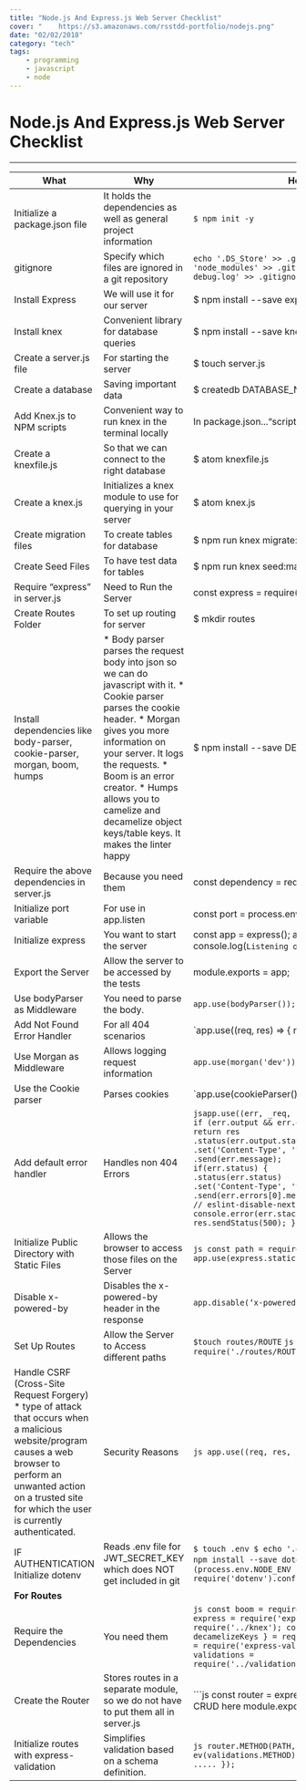 ```yaml
---
title: "Node.js And Express.js Web Server Checklist"
cover: " 	https://s3.amazonaws.com/rsstdd-portfolio/nodejs.png"
date: "02/02/2018"
category: "tech"
tags:
    - programming
    - javascript
    - node
---
```


# Node.js And Express.js Web Server Checklist

---

| __What__                                                                                                                                                                                                                      |  __Why__                                                                                                                                                                                                                                                                                                                           |  __How__                                                                                                                                                                                                                                                                                                                                                                                                                                                                                                                                                                                                                                            |
|------------------------------------------------------------------------------------------------------------------------------------------------------------------------------------------------------------------------------|----------------------------------------------------------------------------------------------------------------------------------------------------------------------------------------------------------------------------------------------------------------------------------------------------------------------------------|---------------------------------------------------------------------------------------------------------------------------------------------------------------------------------------------------------------------------------------------------------------------------------------------------------------------------------------------------------------------------------------------------------------------------------------------------------------------------------------------------------------------------------------------------------------------------------------------------------------------------------------------------|
| Initialize a package.json file                                                                                                                                                                                               | It holds the dependencies as well as general project information                                                                                                                                                                                                                                                                 | `$ npm init -y`                                                                                                                                                                                                                                                                                                                                                                                                                                                                                                                                                                                                                                   |
| gitignore                                                                                                                                                                                                                    | Specify which files are ignored in a git repository                                                                                                                                                                                                                                                                              |  ```echo '.DS_Store' >> .gitignore echo 'node_modules' >> .gitignore echo 'npm-debug.log' >> .gitignore ```                                                                                                                                                                                                                                                                                                                                                                                                                                                                                                                                       |
| Install Express                                                                                                                                                                                                              | We will use it for our server                                                                                                                                                                                                                                                                                                    | $ npm install --save express                                                                                                                                                                                                                                                                                                                                                                                                                                                                                                                                                                                                                      |
| Install knex                                                                                                                                                                                                                 | Convenient library for database queries                                                                                                                                                                                                                                                                                          | $ npm install --save knex                                                                                                                                                                                                                                                                                                                                                                                                                                                                                                                                                                                                                         |
| Create a server.js file                                                                                                                                                                                                      | For starting the server                                                                                                                                                                                                                                                                                                          | $ touch server.js                                                                                                                                                                                                                                                                                                                                                                                                                                                                                                                                                                                                                                 |
| Create a database                                                                                                                                                                                                            | Saving important data                                                                                                                                                                                                                                                                                                            | $ createdb DATABASE_NAME                                                                                                                                                                                                                                                                                                                                                                                                                                                                                                                                                                                                                          |
| Add Knex.js to NPM scripts                                                                                                                                                                                                   | Convenient way to run knex in the terminal locally                                                                                                                                                                                                                                                                               | In package.json...“scripts”: {,“knex”: “knex”}...                                                                                                                                                                                                                                                                                                                                                                                                                                                                                                                                                                                                 |
| Create a knexfile.js                                                                                                                                                                                                         | So that we can connect to the right database                                                                                                                                                                                                                                                                                     | $ atom knexfile.js                                                                                                                                                                                                                                                                                                                                                                                                                                                                                                                                           |
| Create a knex.js                                                                                                                                                                                                             | Initializes a knex module to use for querying in your server                                                                                                                                                                                                                                                                     | $ atom knex.js                                                                                                                                                                                                                                                                                                                                                                                                                                                                                                                                                  |
| Create migration files                                                                                                                                                                                                       | To create tables for database                                                                                                                                                                                                                                                                                                    | $ npm run knex migrate:make NAME                                                                                                                                                                                                                                                                                                                                                                                                                                                                                                                                                                                                                  |
| Create Seed Files                                                                                                                                                                                                            | To have test data for tables                                                                                                                                                                                                                                                                                                     | $ npm run knex seed:make 1_NAME                                                                                                                                                                                                                                                                                                                                                                                                                                                                                                                                                                                                                   |
| Require “express” in server.js                                                                                                                                                                                               | Need to Run the Server                                                                                                                                                                                                                                                                                                           | const express = require('express');                                                                                                                                                                                                                                                                                                                                                                                                                                                                                                                                                                                                               |
| Create Routes Folder                                                                                                                                                                                                         | To set up routing for server                                                                                                                                                                                                                                                                                                     | $ mkdir routes                                                                                                                                                                                                                                                                                                                                                                                                                                                                                                                                                                                                                                    |
| Install dependencies like body-parser, cookie-parser, morgan, boom, humps                                                                                                                                                    | * Body parser parses the request body into json so we can do javascript with it. * Cookie parser parses the cookie header. * Morgan gives you more information on your server. It logs the requests. * Boom is an error creator. * Humps allows you to camelize and decamelize object keys/table keys. It makes the linter happy | $ npm install --save DEPENDENCY_NAME                                                                                                                                                                                                                                                                                                                                                                                                                                                                                                                                                                                                              |
| Require the above dependencies in server.js                                                                                                                                                                                  | Because you need them                                                                                                                                                                                                                                                                                                            | const dependency = require(‘dependency’);                                                                                                                                                                                                                                                                                                                                                                                                                                                                                                                                                                                                         |
| Initialize port variable                                                                                                                                                                                                     | For use in app.listen                                                                                                                                                                                                                                                                                                            | const port = process.env.PORT || 8000;                                                                                                                                                                                                                                                                                                                                                                                                                                                                                                                                                                                                            |
| Initialize express                                                                                                                                                                                                           | You want to start the server                                                                                                                                                                                                                                                                                                     | const app = express(); app.listen(port, () => {   console.log(`Listening on port ${port}`); }                                                                                                                                                                                                                                                                                                                                                                                                                                                                                                                                                     |
| Export the Server                                                                                                                                                                                                            | Allow the server to be accessed by the tests                                                                                                                                                                                                                                                                                     | module.exports = app;                                                                                                                                                                                                                                                                                                                                                                                                                                                                                                                                                                                                                             |
| Use bodyParser as Middleware                                                                                                                                                                                                 | You need to parse the body.                                                                                                                                                                                                                                                                                                      | `app.use(bodyParser());`                                                                                                                                                                                                                                                                                                                                                                                                                                                                                                                                                                                                                          |
| Add Not Found Error Handler                                                                                                                                                                                                  | For all 404 scenarios                                                                                                                                                                                                                                                                                                            | `app.use((req, res)  => {      res.sendStatus(404); });                                                                                                                                                                                                                                                                                                                                                                                                                                                                                                                                                                                           |
| Use Morgan as Middleware                                                                                                                                                                                                     | Allows logging request information                                                                                                                                                                                                                                                                                               | `app.use(morgan('dev'));`                                                                                                                                                                                                                                                                                                                                                                                                                                                                                                                                                                                                                         |
| Use the Cookie parser                                                                                                                                                                                                        | Parses cookies                                                                                                                                                                                                                                                                                                                   | `app.use(cookieParser());                                                                                                                                                                                                                                                                                                                                                                                                                                                                                                                                                                                                                         |
| Add default error handler                                                                                                                                                                                                    | Handles non 404 Errors                                                                                                                                                                                                                                                                                                           | ```jsapp.use((err, _req, res, _next) => {         if (err.output && err.output.statusCode) {              return res                         .status(err.output.statusCode)                         .set('Content-Type', 'text/plain')                         .send(err.message);         }         if(err.status) {               return res                         .status(err.status)                         .set('Content-Type', 'text/plain')                         .send(err.errors[0].messages[0])         }          // eslint-disable-next-line no-console          console.error(err.stack);          res.sendStatus(500); }); ``` |
| Initialize Public Directory with Static Files                                                                                                                                                                                | Allows the browser to access those files on the Server                                                                                                                                                                                                                                                                           | ```js const path = require('path'); app.use(express.static('path.join('public))); ```                                                                                                                                                                                                                                                                                                                                                                                                                                                                                                                                                             |
| Disable x-powered-by                                                                                                                                                                                                         | Disables the x-powered-by header in the response                                                                                                                                                                                                                                                                                 | `app.disable(‘x-powered-by’);`                                                                                                                                                                                                                                                                                                                                                                                                                                                                                                                                                                                                                    |
| Set Up Routes                                                                                                                                                                                                                | Allow the Server to Access different paths                                                                                                                                                                                                                                                                                       |  `$touch routes/ROUTE` ```js const ROUTE = require('./routes/ROUTE; app.use(ROUTE); ```                                                                                                                                                                                                                                                                                                                                                                                                                                                                                                                                                            |
| Handle CSRF (Cross-Site Request Forgery)   * type of attack that occurs when a malicious website/program causes a web browser to perform an unwanted action on a trusted site for which the user is currently authenticated. | Security Reasons                                                                                                                                                                                                                                                                                                                 | ```js app.use((req, res, next => {      }); ```                                                                                                                                                                                                                                                                                                                                                                                                                                                                                                                                                                                                   |
| IF AUTHENTICATION Initialize dotenv                                                                                                                                                                                          | Reads .env file for JWT_SECRET_KEY which does NOT get included in git                                                                                                                                                                                                                                                            | ``` $ touch .env $ echo '.env' >> .gitignore $ npm install --save dotenv ``` ```js if (process.env.NODE_ENV !== 'production') {     require('dotenv').config(); } ```                                                                                                                                                                                                                                                                                                                                                                                                                                                                             |
| __For Routes__                                                                                                                                                                                                                   |                                                                                                                                                                                                                                                                                                                                  |                                                                                                                                                                                                                                                                                                                                                                                                                                                                                                                                                                                                                                                   |
| Require the Dependencies                                                                                                                                                                                                     | You need them                                                                                                                                                                                                                                                                                                                    | ```js const boom = require('boom'); const express = require('express') ;const knex = require('../knex'); const { camelizeKeys, decamelizeKeys } = require('humps'); const ev = require('express-validation'); const validations = require('../validations/books'); ```                                                                                                                                                                                                                                                                                                                                                                            |
| Create the Router                                                                                                                                                                                                            | Stores routes in a separate module, so we do not have to put them all in server.js                                                                                                                                                                                                                                               | ```js const router  = express.Router();  // Some CRUD here  module.exports = router;                                                                                                                                                                                                                                                                                                                                                                                                                                                                                                                                                              |
| Initialize routes with express-validation                                                                                                                                                                                    | Simplifies validation based on a schema definition.                                                                                                                                                                                                                                                                              |  ```js router.METHOD(PATH, ev(validations.METHOD), (req, res, next) => {  ..... }); ```                                                                                                                                                                                                                                                                                                                                                                                                                                                                                                                                                                                                                                                                                                                                            
